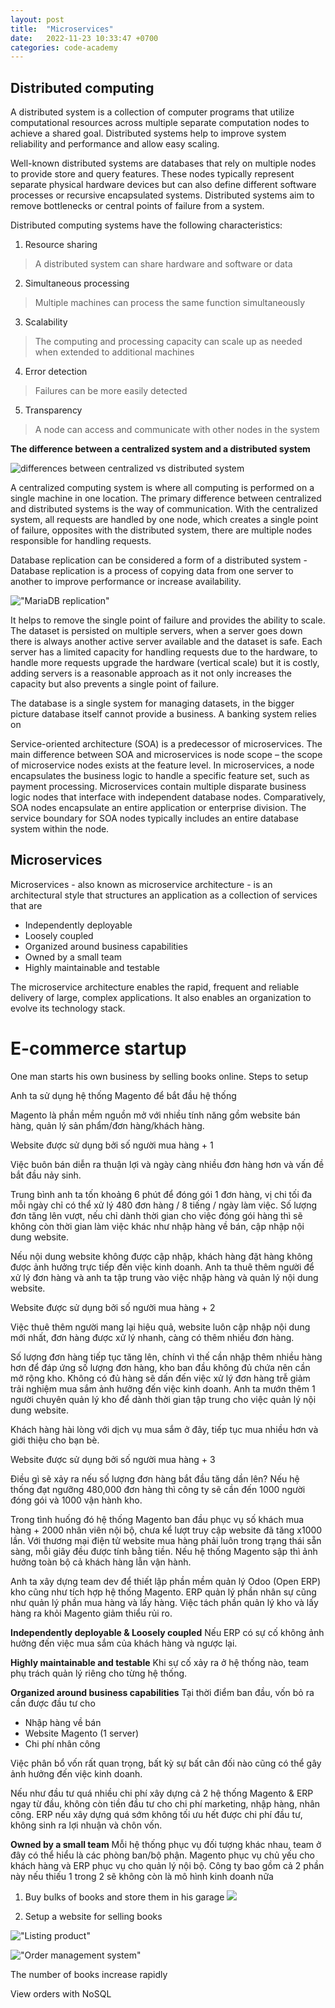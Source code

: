 ```yaml
---
layout: post
title:  "Microservices"
date:   2022-11-23 10:33:47 +0700
categories: code-academy
---
```


## Distributed computing

A distributed system is a collection of computer programs that utilize computational resources across multiple separate computation nodes to achieve a shared goal. Distributed systems help to improve system reliability and performance and allow easy scaling.

Well-known distributed systems are databases that rely on multiple nodes to provide store and query features. These nodes typically represent separate physical hardware devices but can also define different software processes or recursive encapsulated systems. Distributed systems aim to remove bottlenecks or central points of failure from a system.


Distributed computing systems have the following characteristics:

1. Resource sharing
> A distributed system can share hardware and software or data
2. Simultaneous processing
> Multiple machines can process the same function simultaneously
3. Scalability
> The computing and processing capacity can scale up as needed when extended to additional machines
4. Error detection
> Failures can be more easily detected
5. Transparency
> A node can access and communicate with other nodes in the system


**The difference between a centralized system and a distributed system**

![differences between centralized vs distributed system](https://wac-cdn.atlassian.com/dam/jcr:56587a16-e96f-49f2-b302-74c3e90d1199/Distributed-Architecture-article.png?cdnVersion=697)

A centralized computing system is where all computing is performed on a single machine in one location. The primary difference between centralized and distributed systems is the way of communication. With the centralized system, all requests are handled by one node, which creates a single point of failure, opposites with the distributed system, there are multiple nodes responsible for handling requests.

Database replication can be considered a form of a distributed system - Database replication is a process of copying data from one server to another to improve performance or increase availability. 

!["MariaDB replication"](https://mariadb.com/sites/default/files/pictures/Images/dbreplication173.png)

It helps to remove the single point of failure and provides the ability to scale. The dataset is persisted on multiple servers, when a server goes down there is always another active server available and the dataset is safe. Each server has a limited capacity for handling requests due to the hardware, to handle more requests upgrade the hardware (vertical scale) but it is costly, adding servers is a reasonable approach as it not only increases the capacity but also prevents a single point of failure.

The database is a single system for managing datasets, in the bigger picture database itself cannot provide a business. A banking system relies on 



Service-oriented architecture (SOA) is a predecessor of microservices. The main difference between SOA and microservices is node scope – the scope of microservice nodes exists at the feature level. In microservices, a node encapsulates the business logic to handle a specific feature set, such as payment processing. Microservices contain multiple disparate business logic nodes that interface with independent database nodes. Comparatively, SOA nodes encapsulate an entire application or enterprise division. The service boundary for SOA nodes typically includes an entire database system within the node.


## Microservices

Microservices - also known as microservice architecture - is an architectural style that structures an application as a collection of services that are
 
* Independently deployable
* Loosely coupled
* Organized around business capabilities
* Owned by a small team
* Highly maintainable and testable

The microservice architecture enables the rapid, frequent and reliable delivery of large, complex applications. It also enables an organization to evolve its technology stack.

# E-commerce startup

One man starts his own business by selling books online. Steps to setup



Anh ta sử dụng hệ thống Magento để bắt đầu hệ thống

Magento là phần mềm nguồn mở với nhiều tính năng gồm website bán hàng, quản lý sản phẩm/đơn hàng/khách hàng.

Website được sử dụng bởi số người mua hàng + 1

Việc buôn bán diễn ra thuận lợi và ngày càng nhiều đơn hàng hơn và vấn đề bắt đầu nảy sinh. 

Trung bình anh ta tốn khoảng 6 phút để đóng gói 1 đơn hàng, vị chi tối đa mỗi ngày chỉ có thể xử lý 480 đơn hàng / 8 tiếng / ngày làm việc. Số lượng đơn tăng lên vượt, nếu chỉ dành thời gian cho việc đóng gói hàng thì sẽ không còn thời gian làm việc khác như nhập hàng về bán, cập nhập nội dung website.

Nếu nội dung website không được cập nhập, khách hàng đặt hàng không được ảnh hưởng trực tiếp đến việc kinh doanh. Anh ta thuê thêm người để xử lý đơn hàng và anh ta tập trung vào việc nhập hàng và quản lý nội dung website.

Website được sử dụng bởi số người mua hàng + 2

Việc thuê thêm người mang lại hiệu quả, website luôn cập nhập nội dung mới nhất, đơn hàng được xử lý nhanh, càng có thêm nhiều đơn hàng.

Số lượng đơn hàng tiếp tục tăng lên, chính vì thế cần nhập thêm nhiều hàng hơn để đáp ứng số lượng đơn hàng, kho ban đầu không đủ chứa nên cần mở rộng kho. Không có đủ hàng sẽ dấn đến việc xử lý đơn hàng trễ giảm trải nghiệm mua sắm ảnh hưởng đến việc kinh doanh. Anh ta mướn thêm 1 người chuyên quản lý kho để dành thời gian tập trung cho việc quản lý nội dung website.

Khách hàng hài lòng với dịch vụ mua sắm ở đây, tiếp tục mua nhiều hơn và giới thiệu cho bạn bè.

Website được sử dụng bởi số người mua hàng + 3

Điều gì sẽ xảy ra nếu số lượng đơn hàng bắt đầu tăng dần lên? Nếu hệ thống đạt ngưỡng 480,000 đơn hàng thì công ty sẽ cần đến 1000 người đóng gói và 1000 vận hành kho.

Trong tình huống đó hệ thống Magento ban đầu phục vụ số khách mua hàng + 2000 nhân viên nội bộ, chưa kể lượt truy cập website đã tăng x1000 lần. Với thương mại điện tử website mua hàng phải luôn trong trạng thái sẵn sàng, mỗi giây đều được tính bằng tiền. Nếu hệ thống Magento sập thì ảnh hưởng toàn bộ cả khách hàng lẫn vận hành.

Anh ta xây dựng team dev để thiết lập phần mềm quản lý Odoo (Open ERP) kho cũng như tích hợp hệ thống Magento. ERP quản lý phần nhân sự cũng như quản lý phần mua hàng và lấy hàng. Việc tách phần quản lý kho và lấy hàng ra khỏi Magento giảm thiểu rủi ro.

**Independently deployable & Loosely coupled**
Nếu ERP có sự cố không ảnh hưởng đến việc mua sắm của khách hàng và ngược lại.

**Highly maintainable and testable**
Khi sự cố xảy ra ở hệ thống nào, team phụ trách quản lý riêng cho từng hệ thống.

**Organized around business capabilities**
Tại thời điểm ban đầu, vốn bỏ ra cần được đầu tư cho
* Nhập hàng về bán
* Website Magento (1 server)
* Chi phí nhân công

Việc phân bổ vốn rất quan trọng, bất kỳ sự bất cân đối nào cũng có thể gây ảnh hưởng đến việc kinh doanh. 

Nếu như đầu tư quá nhiều chi phí xây dựng cả 2 hệ thống Magento & ERP ngay từ đầu, không còn tiền đầu tư cho chi phí marketing, nhập hàng, nhân công.
ERP nếu xây dựng quá sớm không tối ưu hết được chi phí đầu tư, không sinh ra lợi nhuận và chôn vốn.

**Owned by a small team**
Mỗi hệ thống phục vụ đối tượng khác nhau, team ở đây có thể hiểu là các phòng ban/bộ phận. Magento phục vụ chủ yếu cho khách hàng và ERP phục vụ cho quản lý nội bộ. Công ty bao gồm cả 2 phần này nếu thiếu 1 trong 2 sẽ không còn là mô hình kinh doanh nữa










1. Buy bulks of books and store them in his garage
![](https://media1.citybeat.com/citybeat/imager/u/original/12087967/garage_1.5ed671f81e3c6.png)

2. Setup a website for selling books

!["Listing product"](https://bashooka.com/wp-content/uploads/2016/10/online-book-store-websites-7.jpg)

!["Order management system"](https://fabric.inc/wp-content/uploads/hubspot/magento-2-order-management-1.png)


The number of books increase rapidly 

View orders with NoSQL 